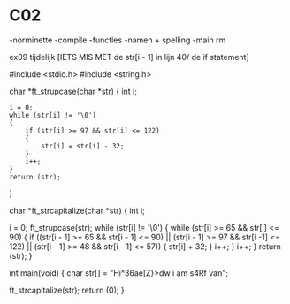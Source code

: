 # C02

-norminette
-compile
-functies
-namen + spelling
-main rm

ex09 tijdelijk [IETS MIS MET de str[i - 1] in lijn 40/ de if statement]

#include <stdio.h>
#include <string.h>

char    *ft_strupcase(char *str)
{
    int i;

    i = 0;
    while (str[i] != '\0')
    {
        if (str[i] >= 97 && str[i] <= 122)
        {
            str[i] = str[i] - 32;
        }
        i++;
    }
    return (str);
}

char  *ft_strcapitalize(char *str)
{
  int i;

  i = 0;
  ft_strupcase(str);
  while (str[i] != '\0')
  {
    while (str[i] >= 65 && str[i] <= 90)
    {
      if ((str[i - 1] >= 65 && str[i - 1] <= 90) || (str[i - 1] >= 97 && str[i -1] <= 122) || (str[i - 1] >= 48 && str[i - 1] <= 57))
      {
        str[i] + 32;
      }
    i++;
    }
    i++;
  }
  return (str);
}

int        main(void)
{
  char str[] = "Hi^36ae[Z}>dw i am s4Rf van";
  
  ft_strcapitalize(str);
  return (0);
}
